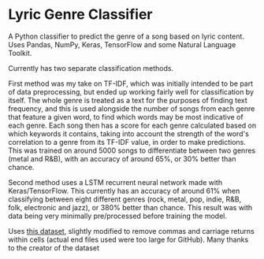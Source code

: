# Lyric Genre Classifier
A Python classifier to predict the genre of a song based on lyric content. Uses Pandas, NumPy, Keras, TensorFlow and some Natural Language Toolkit. 

Currently has two separate classification methods.

First method was my take on TF-IDF, which was initially intended to be part of data preprocessing, but ended up working fairly well for classification by itself. The whole genre is treated as a text for the purposes of finding text frequency, and this is used alongside the number of songs from each genre that feature a given word, to find which words may be most indicative of each genre. Each song then has a score for each genre calculated based on which keywords it contains, taking into account the strength of the word's correlation to a genre from its TF-IDF value, in order to make predictions.
This was trained on around 5000 songs to differentiate between two genres (metal and R&B), with an accuracy of around 65%, or 30% better than chance.

Second method uses a LSTM recurrent neural network made with Keras/TensorFlow. This currently has an accuracy of around 61% when classifying between eight different genres (rock, metal, pop, indie, R&B, folk, electronic and jazz), or 380% better than chance. This result was with data being very minimally pre/processed before training the model.

Uses [this dataset](https://www.kaggle.com/mateibejan/multilingual-lyrics-for-genre-classification), slightly modified to remove commas and carriage returns within cells (actual end files used were too large for GitHub). 
Many thanks to the creator of the dataset
